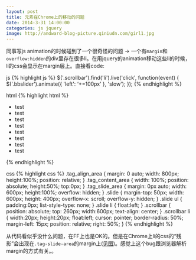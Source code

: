 ```yaml
---
layout: post
title: 元素在Chrome上的移动的问题
date: 2014-3-31 14:00:00
categories: js jquery
image: http://andward-blog-picture.qiniudn.com/girl1.jpg
---
```


同事写js animation的时候碰到了一个很奇怪的问题 -> 一个有<code>margin</code>和<code>overflow:hidden</code>的div里存在很多li。在用jquery的animation移动这些li的时候，li的css会显示在margin层上。直接看code:

js
{% highlight js %}
$('.scrollbar').find('li').live('click', function(event) {
     $('.bbslider').animate({
         'left': ‘+=100px’
     }, 'slow');
 });
{% endhighlight %}

html
{% highlight html %}
<div class='tag_area'>
	<div class='tag_align_area'>
		<div class='tag_content_area'>
			<div class='tag_slide_area'>
				<div class='slide'>
					<ul class='bbslider' style='width:300%;position:relative;'>
						<li>test</li>
						<li>test</li>
						<li>test</li>
						<li>test</li>
						<li>test</li>
						<li>test</li>
						<li>test</li>
						<li>test</li>
					</ul>
				</div>
				<div class='scrollbar'>
					<ul class="bbscroll"></ul>
				</div>
			</div>
		</div>
	</div>
</div>
{% endhighlight %}

css
{% highlight css %}
.tag_align_area
{
	margin: 0 auto; 
	width: 800px;
	height:100%;
	position: relative;
}
.tag_content_area
{
	width: 100%;
	position: absolute;
	height:50%;
	top:0px;
}
.tag_slide_area
{
	margin: 0px auto;
	width: 600px;
	height:100%;
	overflow: hidden;
}
.slide
{
	margin-top: 50px;
	width: 600px;
	height: 400px;
	overflow-x: scroll;
	overflow-y: hidden;
}
.slide ul
{
	padding:0px;
	list-style-type: none;
}
.slide li
{
	float:left;
}
.scrollbar
{
	position: absolute;
	top: 260px;
    width:600px;
    text-align: center;
}
.scrollbar li
{
	width:20px;
	height:20px;
	float:left;
	cursor: pointer;
	border-radius: 50%;
	margin-left: 15px;
	position: relative;
	right: 50%;
}
{% endhighlight %}

从代码看似乎没什么问题，在FF上也是OK的。但是在Chrome上li的css的“残影”会出现在<code>.tag-slide-area</code>的margin上([见图][link])。感觉上这个bug跟浏览器解析margin的方式有关。。


[link]: https://screenshot.googleplex.com/xzbgMqTDiX

